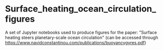 # Surface_heating_ocean_circulation_figures
A set of Jupyter notebooks used to produce figures for the paper: "Surface heating steers planetary-scale ocean circulation" (can be accessed through https://www.navidconstantinou.com/publications/buoyancygyres.pdf)
